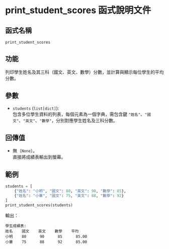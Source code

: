 # print_student_scores 函式說明文件

## 函式名稱
`print_student_scores`

## 功能
列印學生姓名及其三科（國文、英文、數學）分數，並計算與顯示每位學生的平均分數。

## 參數
- `students` (`list[dict]`):  
  包含多位學生資料的列表，每個元素為一個字典，需包含鍵 `"姓名"`、`"國文"`、`"英文"`、`"數學"`，分別對應學生姓名及三科分數。

## 回傳值
- 無（`None`）。  
  直接將成績表輸出到螢幕。

## 範例
```python
students = [
    {"姓名": "小明", "國文": 80, "英文": 90, "數學": 85},
    {"姓名": "小華", "國文": 75, "英文": 88, "數學": 92}
]
print_student_scores(students)
```
輸出：
```
學生成績表:
姓名    國文    英文    數學    平均
小明    80      90      85      85.00
小華    75      88      92      85.00
```
